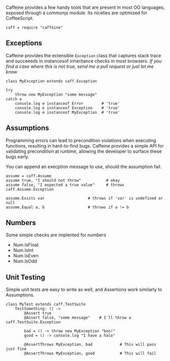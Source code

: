 
Caffeine provides a few handy tools that are present in most OO languages,
exposed through a commonjs module. Its niceties are optimized for CoffeeScript.

    caff = require "caffeine"

Exceptions
---
Caffeine provides the extensible `Exception` class that captures stack trace
and succeeeds in instancesof inheritance checks in most browsers.
*If you find a case where this is not true, send me a pull request or just let
me know*

    class MyException extends caff.Exception

    try
        throw new MyException "some message"
    catch e
        console.log e instanceof Error        # 'true'
        console.log e instanceof Exception    # 'true'
        console.log e instanceof MyException  # 'true'

Assumptions
---
Programming errors can lead to precondition violations when executing functions,
resulting in hard-to-find bugs. Caffeine provides a simple API for validating
precondition at runtime, allowing the developer to surface these bugs early.

You can append an execption message to use, should the assumption fail.

    assume = caff.Assume
    assume true, "I should not throw"           # okay
    assume false, "I expected a true value"     # throws caff.Assume.Exception

    assume.Exists var                   # throws if 'var' is undefined or null
    assume.Equal a, b                   # throws if a != b

Numbers
---
Some simple checks are implented for numbers
 * Num.IsFloat
 * Num.IsInt
 * Num.IsEven
 * Num.IsOdd

Unit Testing
---
Simple unit tests are easy to write as well, and Assertions work similarly to
Assumptions.

    class MyTest extends caff.TestSuite
        TestSomething: () ->
            @Assert true
            @Assert false, "some message"    # I'll throw a caff.TestSuite.Exception

            bad = () -> throw new MyException "boo!"
            good = () -> console.log "I have a halo"

            @AssertThrows MyException, bad            # This will pass just fine
            @AssertThrows MyException, good           # This will fail

